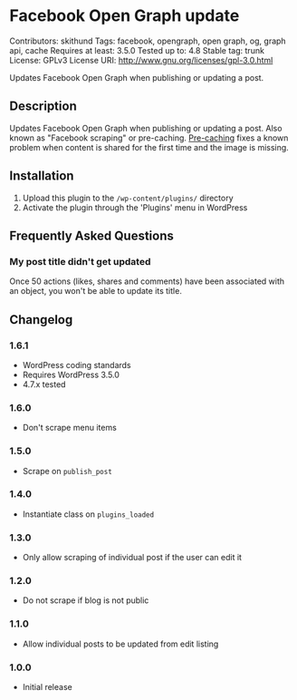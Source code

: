 # Facebook Open Graph update
Contributors: skithund
Tags: facebook, opengraph, open graph, og, graph api, cache
Requires at least: 3.5.0
Tested up to: 4.8
Stable tag: trunk
License: GPLv3
License URI: http://www.gnu.org/licenses/gpl-3.0.html

Updates Facebook Open Graph when publishing or updating a post.

## Description

Updates Facebook Open Graph when publishing or updating a post. Also known as "Facebook scraping" or pre-caching.
[Pre-caching](https://developers.facebook.com/docs/sharing/best-practices#precaching) fixes a known problem when content is shared for the first time and the image is missing.

## Installation

1. Upload this plugin to the `/wp-content/plugins/` directory
2. Activate the plugin through the 'Plugins' menu in WordPress

## Frequently Asked Questions

### My post title didn't get updated
Once 50 actions (likes, shares and comments) have been associated with an object, you won't be able to update its title.

## Changelog

### 1.6.1
* WordPress coding standards
* Requires WordPress 3.5.0
* 4.7.x tested

### 1.6.0
* Don't scrape menu items

### 1.5.0
* Scrape on `publish_post`

### 1.4.0
* Instantiate class on `plugins_loaded`

### 1.3.0
* Only allow scraping of individual post if the user can edit it

### 1.2.0
* Do not scrape if blog is not public

### 1.1.0
* Allow individual posts to be updated from edit listing

### 1.0.0
* Initial release
